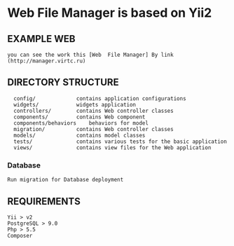 Web  File Manager is based on Yii2
============================

EXAMPLE WEB
-------------------
    you can see the work this [Web  File Manager] By link (http://manager.virtc.ru)
   
DIRECTORY STRUCTURE
-------------------

      config/             contains application configurations
      widgets/            widgets application
      controllers/        contains Web controller classes
      components/         contains Web component
      components/behaviors    behaviors for model
      migration/          contains Web controller classes
      models/             contains model classes
      tests/              contains various tests for the basic application
      views/              contains view files for the Web application



### Database
    Run migration for Database deployment

REQUIREMENTS
------------

    Yii > v2
    PostgreSQL > 9.0
    Php > 5.5
    Composer


